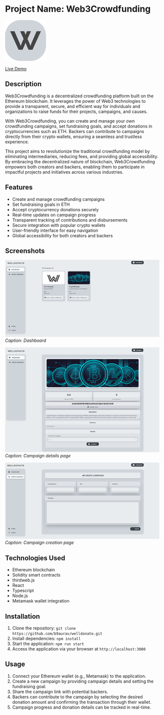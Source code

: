 # Project Name: Web3Crowdfunding

![Logo](imgs/logo.png)

[Live Demo](https://welldonate.netlify.app/)

## Description
Web3Crowdfunding is a decentralized crowdfunding platform built on the Ethereum blockchain. It leverages the power of Web3 technologies to provide a transparent, secure, and efficient way for individuals and organizations to raise funds for their projects, campaigns, and causes. 

With Web3Crowdfunding, you can create and manage your own crowdfunding campaigns, set fundraising goals, and accept donations in cryptocurrencies such as ETH. Backers can contribute to campaigns directly from their crypto wallets, ensuring a seamless and trustless experience.

This project aims to revolutionize the traditional crowdfunding model by eliminating intermediaries, reducing fees, and providing global accessibility. By embracing the decentralized nature of blockchain, Web3Crowdfunding empowers both creators and backers, enabling them to participate in impactful projects and initiatives across various industries.

## Features
- Create and manage crowdfunding campaigns
- Set fundraising goals in ETH
- Accept cryptocurrency donations securely
- Real-time updates on campaign progress
- Transparent tracking of contributions and disbursements
- Secure integration with popular crypto wallets
- User-friendly interface for easy navigation
- Global accessibility for both creators and backers

## Screenshots
![Screenshot 1](imgs/dashboard.png)
*Caption: Dashboard*

![Screenshot 2](imgs/campaign-details.png)
*Caption: Campaign details page*

![Screenshot 3](imgs/create-campaign.png)
*Caption: Campaign creation page*

## Technologies Used
- Ethereum blockchain
- Solidity smart contracts
- thirdweb.js
- React
- Typescript
- Node.js
- Metamask wallet integration

## Installation
1. Clone the repository: `git clone https://github.com/b9aurav/welldonate.git`
2. Install dependencies: `npm install`
3. Start the application: `npm run start`
4. Access the application via your browser at `http://localhost:3000`

## Usage
1. Connect your Ethereum wallet (e.g., Metamask) to the application.
2. Create a new campaign by providing campaign details and setting the fundraising goal.
3. Share the campaign link with potential backers.
4. Backers can contribute to the campaign by selecting the desired donation amount and confirming the transaction through their wallet.
5. Campaign progress and donation details can be tracked in real-time.
